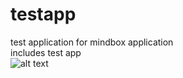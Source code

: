 # testapp
test application for mindbox application\
includes test app\
![alt text](https://github.com/EvgenyNedelko/testapp/blob/main/image.png)

